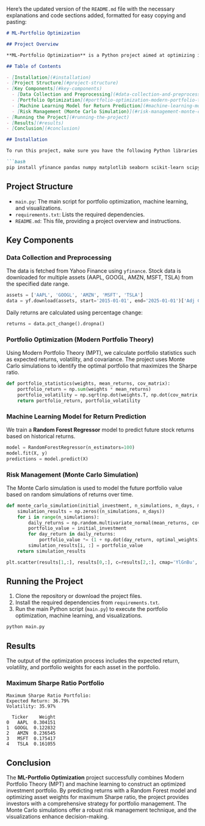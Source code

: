 Here’s the updated version of the `README.md` file with the necessary explanations and code sections added, formatted for easy copying and pasting:

```markdown
# ML-Portfolio Optimization

## Project Overview

**ML-Portfolio Optimization** is a Python project aimed at optimizing investment portfolios using Modern Portfolio Theory (MPT) combined with machine learning techniques. The project uses historical stock data to compute optimal asset weights based on expected returns, volatility, and the Sharpe ratio. It incorporates machine learning to predict future returns and uses Monte Carlo simulations for risk management.

## Table of Contents

- [Installation](#installation)
- [Project Structure](#project-structure)
- [Key Components](#key-components)
  - [Data Collection and Preprocessing](#data-collection-and-preprocessing)
  - [Portfolio Optimization](#portfolio-optimization-modern-portfolio-theory)
  - [Machine Learning Model for Return Prediction](#machine-learning-model-for-return-prediction)
  - [Risk Management (Monte Carlo Simulation)](#risk-management-monte-carlo-simulation)
- [Running the Project](#running-the-project)
- [Results](#results)
- [Conclusion](#conclusion)

## Installation

To run this project, make sure you have the following Python libraries installed:

```bash
pip install yfinance pandas numpy matplotlib seaborn scikit-learn scipy plotly
```

## Project Structure

- `main.py`: The main script for portfolio optimization, machine learning, and visualizations.
- `requirements.txt`: Lists the required dependencies.
- `README.md`: This file, providing a project overview and instructions.

## Key Components

### Data Collection and Preprocessing

The data is fetched from Yahoo Finance using `yfinance`. Stock data is downloaded for multiple assets (AAPL, GOOGL, AMZN, MSFT, TSLA) from the specified date range.

```python
assets = ['AAPL', 'GOOGL', 'AMZN', 'MSFT', 'TSLA']
data = yf.download(assets, start='2015-01-01', end='2025-01-01')['Adj Close']
```

Daily returns are calculated using percentage change:

```python
returns = data.pct_change().dropna()
```

### Portfolio Optimization (Modern Portfolio Theory)

Using Modern Portfolio Theory (MPT), we calculate portfolio statistics such as expected returns, volatility, and covariance. The project uses Monte Carlo simulations to identify the optimal portfolio that maximizes the Sharpe ratio.

```python
def portfolio_statistics(weights, mean_returns, cov_matrix):
    portfolio_return = np.sum(weights * mean_returns)
    portfolio_volatility = np.sqrt(np.dot(weights.T, np.dot(cov_matrix, weights)))
    return portfolio_return, portfolio_volatility
```

### Machine Learning Model for Return Prediction

We train a **Random Forest Regressor** model to predict future stock returns based on historical returns.

```python
model = RandomForestRegressor(n_estimators=100)
model.fit(X, y)
predictions = model.predict(X)
```

### Risk Management (Monte Carlo Simulation)

The Monte Carlo simulation is used to model the future portfolio value based on random simulations of returns over time.

```python
def monte_carlo_simulation(initial_investment, n_simulations, n_days, mean_returns, cov_matrix):
    simulation_results = np.zeros((n_simulations, n_days))
    for i in range(n_simulations):
        daily_returns = np.random.multivariate_normal(mean_returns, cov_matrix, n_days)
        portfolio_value = initial_investment
        for day_return in daily_returns:
            portfolio_value *= (1 + np.dot(day_return, optimal_weights))
        simulation_results[i, :] = portfolio_value
    return simulation_results
```
```python
plt.scatter(results[1,:], results[0,:], c=results[2,:], cmap='YlGnBu', marker='o')
```

## Running the Project

1. Clone the repository or download the project files.
2. Install the required dependencies from `requirements.txt`.
3. Run the main Python script (`main.py`) to execute the portfolio optimization, machine learning, and visualizations.

```bash
python main.py
```

## Results

The output of the optimization process includes the expected return, volatility, and portfolio weights for each asset in the portfolio.

### Maximum Sharpe Ratio Portfolio

```text
Maximum Sharpe Ratio Portfolio:
Expected Return: 36.79%
Volatility: 35.97%

  Ticker    Weight
0   AAPL  0.304151
1  GOOGL  0.122832
2   AMZN  0.236545
3   MSFT  0.175417
4   TSLA  0.161055
```

## Conclusion

The **ML-Portfolio Optimization** project successfully combines Modern Portfolio Theory (MPT) and machine learning to construct an optimized investment portfolio. By predicting returns with a Random Forest model and optimizing asset weights for maximum Sharpe ratio, the project provides investors with a comprehensive strategy for portfolio management. The Monte Carlo simulations offer a robust risk management technique, and the visualizations enhance decision-making.
```
